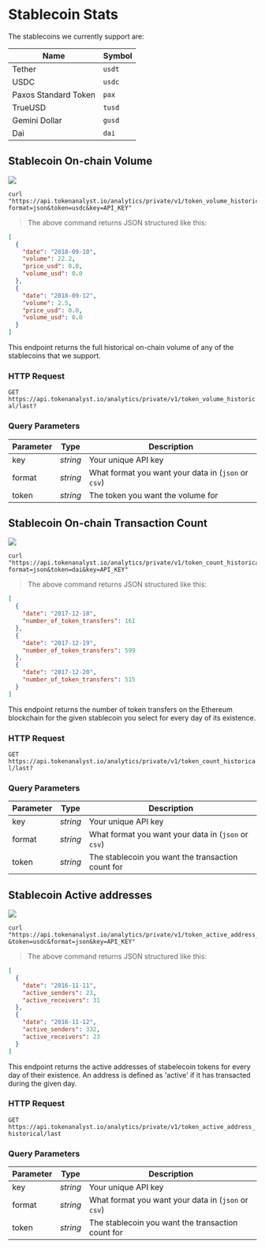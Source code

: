 # Stablecoin Stats

The stablecoins we currently support are:

| Name                 | Symbol |
| -------------------- | ------ |
| Tether               | `usdt` |
| USDC                 | `usdc` |
| Paxos Standard Token | `pax`  |
| TrueUSD              | `tusd` |
| Gemini Dollar        | `gusd` |
| Dai                  | `dai`  |

## Stablecoin On-chain Volume

<img src="https://img.shields.io/badge/Tier-Hobbyist-blue.svg"/>

```shell
curl "https://api.tokenanalyst.io/analytics/private/v1/token_volume_historical/last?format=json&token=usdc&key=API_KEY"
```

> The above command returns JSON structured like this:

```json
[
  {
    "date": "2018-09-10",
    "volume": 22.2,
    "price_usd": 0.0,
    "volume_usd": 0.0
  },
  {
    "date": "2018-09-12",
    "volume": 2.5,
    "price_usd": 0.0,
    "volume_usd": 0.0
  }
]
```

This endpoint returns the full historical on-chain volume of any of the stablecoins that we support.

### HTTP Request

`GET https://api.tokenanalyst.io/analytics/private/v1/token_volume_historical/last?`

### Query Parameters

| Parameter | Type     | Description                                         |
| --------- | -------- | --------------------------------------------------- |
| key       | _string_ | Your unique API key                                 |
| format    | _string_ | What format you want your data in (`json` or `csv`) |
| token     | _string_ | The token you want the volume for                   |

## Stablecoin On-chain Transaction Count

<img src="https://img.shields.io/badge/Tier-Hobbyist-blue.svg"/>

```shell
curl "https://api.tokenanalyst.io/analytics/private/v1/token_count_historical/last?format=json&token=dai&key=API_KEY"
```

> The above command returns JSON structured like this:

```json
[
  {
    "date": "2017-12-18",
    "number_of_token_transfers": 161
  },
  {
    "date": "2017-12-19",
    "number_of_token_transfers": 599
  },
  {
    "date": "2017-12-20",
    "number_of_token_transfers": 515
  }
]
```

This endpoint returns the number of token transfers on the Ethereum blockchain for the given stablecoin you select for every day of its existence.

### HTTP Request

`GET https://api.tokenanalyst.io/analytics/private/v1/token_count_historical/last?`

### Query Parameters

| Parameter | Type     | Description                                         |
| --------- | -------- | --------------------------------------------------- |
| key       | _string_ | Your unique API key                                 |
| format    | _string_ | What format you want your data in (`json` or `csv`) |
| token     | _string_ | The stablecoin you want the transaction count for   |

## Stablecoin Active addresses

<img src="https://img.shields.io/badge/Tier-Hobbyist-blue.svg"/>

```shell
curl "https://api.tokenanalyst.io/analytics/private/v1/token_active_address_historical/last?&token=usdc&format=json&key=API_KEY"
```

> The above command returns JSON structured like this:

```json
[
  {
    "date": "2016-11-11",
    "active_senders": 23,
    "active_receivers": 31
  },
  {
    "date": "2016-11-12",
    "active_senders": 332,
    "active_receivers": 23
  }
]
```

This endpoint returns the active addresses of stabelecoin tokens for every day of their existence. An address is defined as 'active' if it has transacted during the given day.

### HTTP Request

`GET https://api.tokenanalyst.io/analytics/private/v1/token_active_address_historical/last`

### Query Parameters

| Parameter | Type     | Description                                         |
| --------- | -------- | --------------------------------------------------- |
| key       | _string_ | Your unique API key                                 |
| format    | _string_ | What format you want your data in (`json` or `csv`) |
| token     | _string_ | The stablecoin you want the transaction count for 
